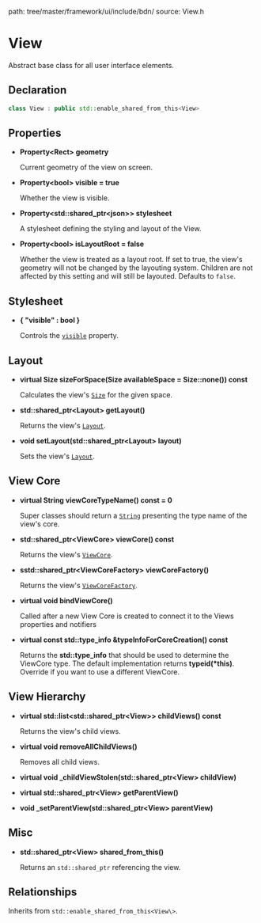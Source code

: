 path: tree/master/framework/ui/include/bdn/
source: View.h

# View

Abstract base class for all user interface elements.

## Declaration

```C++
class View : public std::enable_shared_from_this<View>
```

## Properties

* **Property<Rect\> geometry**

	Current geometry of the view on screen.

* **Property<bool\> visible = true**

	Whether the view is visible.

* **Property<std::shared_ptr<json\>\> stylesheet**

	A stylesheet defining the styling and layout of the View. 

* **Property<bool\> isLayoutRoot = false**

	Whether the view is treated as a layout root. If set to true, the view's geometry will not be changed by the layouting system. Children are not affected by this setting and will still be layouted. Defaults to `false`.

## Stylesheet

* **{ "visible" : bool }**

	Controls the [`visible`](#properties) property.

## Layout

* **virtual Size sizeForSpace(Size availableSpace = Size::none()) const**

	Calculates the view's [`Size`](../foundation/size.md) for the given space.

* **std::shared_ptr<Layout\> getLayout()**

	Returns the view's [`Layout`](../layout/layout.md).

* **void setLayout(std::shared_ptr<Layout\> layout)**

	Sets the view's [`Layout`](../layout/layout.md).

## View Core

* **virtual String viewCoreTypeName() const = 0**

	Super classes should return a [`String`](../foundation/string.md) presenting the type name of the view's core.

* **std::shared_ptr<ViewCore\> viewCore() const**

	Returns the view's [`ViewCore`](view_core.md).

* **sstd::shared_ptr<ViewCoreFactory\> viewCoreFactory()**

	Returns the view's [`ViewCoreFactory`](view_core_factory.md).

* **virtual void bindViewCore()**

	Called after a new View Core is created to connect it to the Views properties and notifiers

* **virtual const std::type_info &typeInfoForCoreCreation() const**

	Returns the **std::type_info** that should be used to determine the ViewCore type.
	The default implementation returns **typeid(\*this)**. Override if you want to 
	use a different ViewCore.

## View Hierarchy

* **virtual std::list<std::shared_ptr<View\>\> childViews() const**

	Returns the view's child views.

* **virtual void removeAllChildViews()**

	Removes all child views.

* **virtual void \_childViewStolen(std::shared_ptr&lt;View&gt; childView)**

* **virtual std::shared_ptr<View\> getParentView()**

* **void \_setParentView(std::shared_ptr<View\> parentView)**

## Misc

* **std::shared_ptr<View\> shared_from_this()**

	Returns an `std::shared_ptr` referencing the view.

## Relationships

Inherits from `std::enable_shared_from_this<View\>`.
